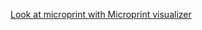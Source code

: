 [Look at microprint with Microprint visualizer](https://alphasteam.github.io/uPrintVis/?url=https://api.github.com/repos/AlphaSteam/GHuPrintGen/contents/Examples/Mid-job-matrix/microprint(ubuntu-latest,1.6).svg&ref=refs/heads/develop)